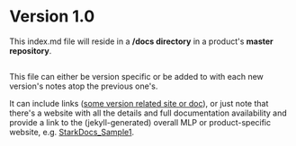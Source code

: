 # Version 1.0
This index.md file will reside in a **/docs directory** in a product's **master repository**. 
## 

This file can either be version specific or be added to with each new version's notes atop the previous one's.

It can include links ([some version related site or doc](http://mlphome.mlp.com/)), or just note that there's a website with all the details and full documentation availability and provide a link to the (jekyll-generated) overall MLP or product-specific website, e.g. [StarkDocs_Sample1](https://joecgithub.github.io/StarkDocs_Sample1/).
